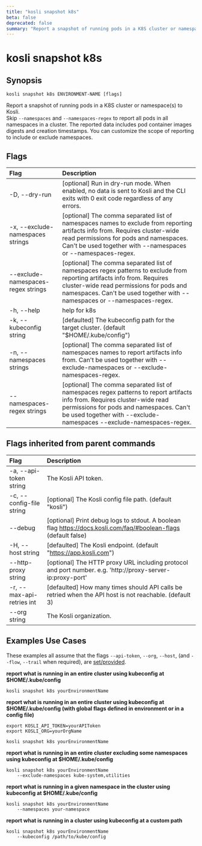 ```yaml
---
title: "kosli snapshot k8s"
beta: false
deprecated: false
summary: "Report a snapshot of running pods in a K8S cluster or namespace(s) to Kosli.  "
---
```


# kosli snapshot k8s

## Synopsis

```shell
kosli snapshot k8s ENVIRONMENT-NAME [flags]
```

Report a snapshot of running pods in a K8S cluster or namespace(s) to Kosli.  
Skip `--namespaces` and `--namespaces-regex` to report all pods in all namespaces in a cluster.
The reported data includes pod container images digests and creation timestamps. You can customize the scope of reporting
to include or exclude namespaces.

## Flags
| Flag | Description |
| :--- | :--- |
|    -D, --dry-run  |  [optional] Run in dry-run mode. When enabled, no data is sent to Kosli and the CLI exits with 0 exit code regardless of any errors.  |
|    -x, --exclude-namespaces strings  |  [optional] The comma separated list of namespaces names to exclude from reporting artifacts info from. Requires cluster-wide read permissions for pods and namespaces. Can't be used together with --namespaces or --namespaces-regex.  |
|        --exclude-namespaces-regex strings  |  [optional] The comma separated list of namespaces regex patterns to exclude from reporting artifacts info from. Requires cluster-wide read permissions for pods and namespaces. Can't be used together with --namespaces or --namespaces-regex.  |
|    -h, --help  |  help for k8s  |
|    -k, --kubeconfig string  |  [defaulted] The kubeconfig path for the target cluster. (default "$HOME/.kube/config")  |
|    -n, --namespaces strings  |  [optional] The comma separated list of namespaces names to report artifacts info from. Can't be used together with --exclude-namespaces or --exclude-namespaces-regex.  |
|        --namespaces-regex strings  |  [optional] The comma separated list of namespaces regex patterns to report artifacts info from. Requires cluster-wide read permissions for pods and namespaces. Can't be used together with --exclude-namespaces --exclude-namespaces-regex.  |


## Flags inherited from parent commands
| Flag | Description |
| :--- | :--- |
|    -a, --api-token string  |  The Kosli API token.  |
|    -c, --config-file string  |  [optional] The Kosli config file path. (default "kosli")  |
|        --debug  |  [optional] Print debug logs to stdout. A boolean flag https://docs.kosli.com/faq/#boolean-flags (default false)  |
|    -H, --host string  |  [defaulted] The Kosli endpoint. (default "https://app.kosli.com")  |
|        --http-proxy string  |  [optional] The HTTP proxy URL including protocol and port number. e.g. 'http://proxy-server-ip:proxy-port'  |
|    -r, --max-api-retries int  |  [defaulted] How many times should API calls be retried when the API host is not reachable. (default 3)  |
|        --org string  |  The Kosli organization.  |


## Examples Use Cases

These examples all assume that the flags  `--api-token`, `--org`, `--host`, (and `--flow`, `--trail` when required), are [set/provided](https://docs.kosli.com/getting_started/install/#assigning-flags-via-environment-variables). 

**report what is running in an entire cluster using kubeconfig at $HOME/.kube/config**

```shell
kosli snapshot k8s yourEnvironmentName 

```

**report what is running in an entire cluster using kubeconfig at $HOME/.kube/config (with global flags defined in environment or in a config file)**

```shell
export KOSLI_API_TOKEN=yourAPIToken
export KOSLI_ORG=yourOrgName

kosli snapshot k8s yourEnvironmentName

```

**report what is running in an entire cluster excluding some namespaces using kubeconfig at $HOME/.kube/config**

```shell
kosli snapshot k8s yourEnvironmentName 
    --exclude-namespaces kube-system,utilities 

```

**report what is running in a given namespace in the cluster using kubeconfig at $HOME/.kube/config**

```shell
kosli snapshot k8s yourEnvironmentName 
	--namespaces your-namespace 

```

**report what is running in a cluster using kubeconfig at a custom path**

```shell
kosli snapshot k8s yourEnvironmentName 
	--kubeconfig /path/to/kube/config 
```

